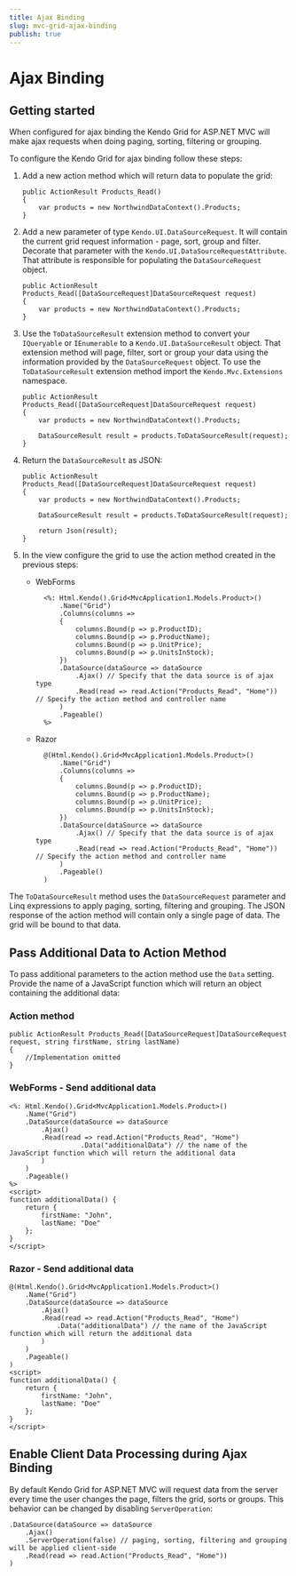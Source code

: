 ```yaml
---
title: Ajax Binding
slug: mvc-grid-ajax-binding
publish: true
---
```


# Ajax Binding

## Getting started

When configured for ajax binding the Kendo Grid for ASP.NET MVC will make ajax requests when doing paging, sorting, filtering or grouping.

To configure the Kendo Grid for ajax binding follow these steps:

1.  Add a new action method which will return data to populate the grid:

        public ActionResult Products_Read()
        {
            var products = new NorthwindDataContext().Products;
        }
2.  Add a new parameter of type `Kendo.UI.DataSourceRequest`.
It will contain the current grid request information - page, sort, group and filter.
Decorate that parameter with the `Kendo.UI.DataSourceRequestAttribute`. That attribute is responsible for populating the `DataSourceRequest` object.

        public ActionResult Products_Read([DataSourceRequest]DataSourceRequest request)
        {
            var products = new NorthwindDataContext().Products;
        }
3.  Use the `ToDataSourceResult` extension method to convert your `IQueryable` or `IEnumerable` to a
`Kendo.UI.DataSourceResult` object. That extension method will page, filter, sort or group your data using the information provided by the
`DataSourceRequest` object. To use the `ToDataSourceResult` extension method import the `Kendo.Mvc.Extensions` namespace.

        public ActionResult Products_Read([DataSourceRequest]DataSourceRequest request)
        {
            var products = new NorthwindDataContext().Products;

            DataSourceResult result = products.ToDataSourceResult(request);
        }
4.  Return the `DataSourceResult` as JSON:

        public ActionResult Products_Read([DataSourceRequest]DataSourceRequest request)
        {
            var products = new NorthwindDataContext().Products;

            DataSourceResult result = products.ToDataSourceResult(request);

            return Json(result);
        }
5.  In the view configure the grid to use the action method created in the previous steps:
    - WebForms

            <%: Html.Kendo().Grid<MvcApplication1.Models.Product>()
                .Name("Grid")
                .Columns(columns =>
                {
                    columns.Bound(p => p.ProductID);
                    columns.Bound(p => p.ProductName);
                    columns.Bound(p => p.UnitPrice);
                    columns.Bound(p => p.UnitsInStock);
                })
                .DataSource(dataSource => dataSource
                    .Ajax() // Specify that the data source is of ajax type
                    .Read(read => read.Action("Products_Read", "Home")) // Specify the action method and controller name
                )
                .Pageable()
            %>
    - Razor

            @(Html.Kendo().Grid<MvcApplication1.Models.Product>()
                .Name("Grid")
                .Columns(columns =>
                {
                    columns.Bound(p => p.ProductID);
                    columns.Bound(p => p.ProductName);
                    columns.Bound(p => p.UnitPrice);
                    columns.Bound(p => p.UnitsInStock);
                })
                .DataSource(dataSource => dataSource
                    .Ajax() // Specify that the data source is of ajax type
                    .Read(read => read.Action("Products_Read", "Home")) // Specify the action method and controller name
                )
                .Pageable()
            )


The `ToDataSourceResult` method uses the `DataSourceRequest` parameter and Linq expressions to apply paging, sorting, filtering and grouping.
The JSON response of the action method will contain only a single page of data. The grid will be bound to that data.

## Pass Additional Data to Action Method

To pass additional parameters to the action method use the `Data` setting. Provide the name of a JavaScript function which will return an object
containing the additional data:



### Action method

    public ActionResult Products_Read([DataSourceRequest]DataSourceRequest request, string firstName, string lastName)
    {
        //Implementation omitted
    }


### WebForms - Send additional data

    <%: Html.Kendo().Grid<MvcApplication1.Models.Product>()
        .Name("Grid")
        .DataSource(dataSource => dataSource
            .Ajax()
            .Read(read => read.Action("Products_Read", "Home")
                      .Data("additionalData") // the name of the JavaScript function which will return the additional data
            )
        )
        .Pageable()
    %>
    <script>
    function additionalData() {
        return {
            firstName: "John",
            lastName: "Doe"
        };
    }
    </script>


### Razor - Send additional data

    @(Html.Kendo().Grid<MvcApplication1.Models.Product>()
        .Name("Grid")
        .DataSource(dataSource => dataSource
            .Ajax()
            .Read(read => read.Action("Products_Read", "Home")
                .Data("additionalData") // the name of the JavaScript function which will return the additional data
            )
        )
        .Pageable()
    )
    <script>
    function additionalData() {
        return {
            firstName: "John",
            lastName: "Doe"
        };
    }
    </script>


## Enable Client Data Processing during Ajax Binding

By default Kendo Grid for ASP.NET MVC will request data from the server every time the user changes the page, filters the grid, sorts or groups. This behavior
can be changed by disabling `ServerOperation`:

    .DataSource(dataSource => dataSource
        .Ajax()
        .ServerOperation(false) // paging, sorting, filtering and grouping will be applied client-side
        .Read(read => read.Action("Products_Read", "Home"))
    )
